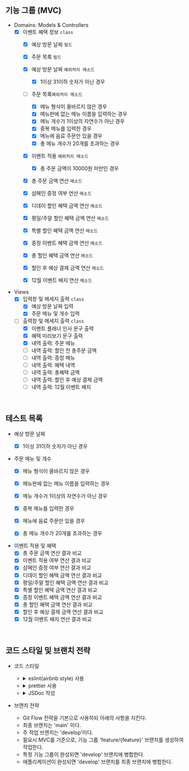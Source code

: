 ## 기능 그룹 (MVC)

- Domains: Models & Controllers
  - [x] 이벤트 혜택 정보 `class`
    - [x] 예상 방문 날짜 `필드`
    - [x] 주문 목록 `필드`
    - [x] 예상 방문 날짜 `예외처리 메소드`
      - [x] 1이상 31이하 숫자가 아닌 경우
    - [ ] 주문 목록`예외처리 메소드`
      - [x] 메뉴 형식이 올바르지 않은 경우
      - [x] 메뉴판에 없는 메뉴 이름을 입력하는 경우
      - [x] 메뉴 개수가 1이상의 자연수가 아닌 경우
      - [x] 중복 메뉴를 입력한 경우
      - [x] 메뉴에 음료 주문만 있을 경우
      - [x] 총 메뉴 개수가 20개를 초과하는 경우
    - [x] 이벤트 적용 `예외처리 메소드`
      - [x] 총 주문 금액이 10000원 미만인 경우
    - [x] 총 주문 금액 연산 `메소드`
    - [x] 샴페인 증정 여부 연산 `메소드`
    - [x] 디데이 할인 혜택 금액 연산 `메소드`
    - [x] 평일/주말 할인 혜택 금액 연산 `메소드`
    - [x] 특별 할인 혜택 금액 연산 `메소드`
    - [x] 증정 이벤트 혜택 금액 연산 `메소드`
    - [x] 총 할인 혜택 금액 연산 `메소드`
    - [x] 할인 후 예상 결제 금액 연산 `메소드`
    - [x] 12월 이벤트 배지 연산 `메소드`


- Views
  - [x] 입력창 및 메세지 출력 `class`
    - [x] 예상 방문 날짜 입력
    - [x] 주문 메뉴 및 개수 입력
  - [ ] 출력창 및 메세지 출력 `class`
    - [x] 이벤트 플래너 인사 문구 출력
    - [x] 혜택 미리보기 문구 출력
    - [x] 내역 출력: 주문 메뉴
    - [ ] 내역 출력: 할인 전 총주문 금액
    - [ ] 내역 출력: 증정 메뉴
    - [ ] 내역 출력: 혜택 내역
    - [ ] 내역 출력: 총혜택 금액
    - [ ] 내역 출력: 할인 후 예상 결제 금액
    - [ ] 내역 출력: 12월 이벤트 배지

<br/>

## 테스트 목록
- 예상 방문 날짜
  - [x] 1이상 31이하 숫자가 아닌 경우


- 주문 메뉴 및 개수
  - [x] 메뉴 형식이 올바르지 않은 경우
  - [x] 메뉴판에 없는 메뉴 이름을 입력하는 경우
  - [x] 메뉴 개수가 1이상의 자연수가 아닌 경우
  - [x] 중복 메뉴를 입력한 경우
  - [x] 메뉴에 음료 주문만 있을 경우
  - [x] 총 메뉴 개수가 20개를 초과하는 경우


- 이벤트 적용 및 혜택
  - [x] 총 주문 금액 연산 결과 비교
  - [x] 이벤트 적용 여부 연산 결과 비교
  - [x] 샴페인 증정 여부 연산 결과 비교
  - [x] 디데이 할인 혜택 금액 연산 결과 비교
  - [x] 평일/주말 할인 혜택 금액 연산 결과 비교
  - [x] 특별 할인 혜택 금액 연산 결과 비교
  - [x] 증정 이벤트 혜택 금액 연산 결과 비교
  - [x] 총 할인 혜택 금액 연산 결과 비교
  - [x] 할인 후 예상 결제 금액 연산 결과 비교
  - [x] 12월 이벤트 배지 연산 결과 비교

<br/>

## 코드 스타일 및 브랜치 전략

- 코드 스타일

  - <details>
        <summary>eslint(airbnb style) 사용</summary>

        `npm init @eslint/config` 로 eslint를 설치한다.

        `npx install-peerdeps --dev eslint-config-airbnb` 로 airbnb eslint 설정 패키지를 설치한다.

        .eslintrc.cjs 파일을 생성하여 코드 스타일을 정의한다.

        test 코드를 위해 `jest : true` 를 기입한다.

    </details>

  - <details>
        <summary>prettier 사용</summary>

        `npm i -D prettier eslint-config-prettier` 로 prettier와 eslint-config-prettier를 설치한다.

        > `eslint-config-prettier`: prettier와 겹치는 eslint 룰을 비활성화한다.

        .eslintrc.cjs의 `extends : [...]` 에 `prettier` 를 추가한다.

        .prettierrc.cjs 파일을 생성한 후 prettier 규칙을 추가한다.

    </details>

  - <details>
        <summary>JSDoc 작성</summary>

        클래스, 함수, 변수의 문서화 및 타입을 명확히 하기 위해 JSDoc을 작성한다.

        ```js
        /**
         * 두 숫자의 합을 연산하는 함수
         * @param {number} a
         * @param {number} b
         * @returns {number}
         */
        function sum(a, b) {
          return a + b;
        }
        ```

    </details>

  
- 브랜치 전략
  - Git Flow 전략을 기본으로 사용하되 아래의 사항을 지킨다.
  - 최종 브랜치는 'main' 이다.
  - 주 작업 브랜치는 'develop'이다.
  - 필요시 MVC를 기준으로, 기능 그룹 'feature/{feature}' 브랜치를 생성하여 작업한다.
  - 특정 기능 그룹이 완성되면 'develop' 브랜치에 병합한다.
  - 애플리케이션이 완성되면 'develop' 브랜치를 최종 브랜치에 병합한다.